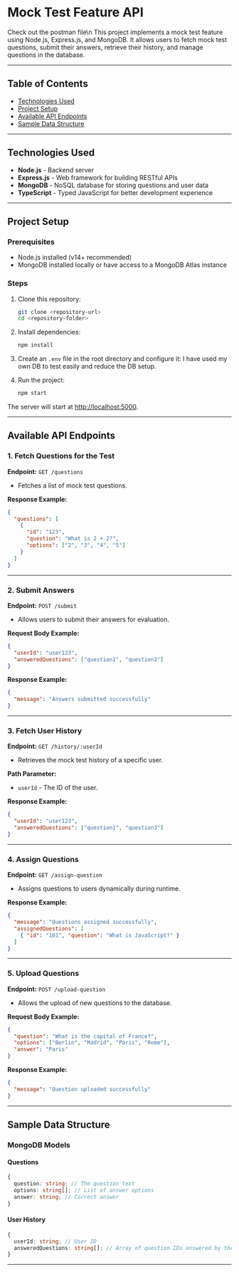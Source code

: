 # Mock Test Feature API

Check out the postman file\n
This project implements a mock test feature using Node.js, Express.js, and MongoDB. It allows users to fetch mock test questions, submit their answers, retrieve their history, and manage questions in the database.

---

## Table of Contents
- [Technologies Used](#technologies-used)
- [Project Setup](#project-setup)
- [Available API Endpoints](#available-api-endpoints)
- [Sample Data Structure](#sample-data-structure)

---

## Technologies Used
- **Node.js** - Backend server
- **Express.js** - Web framework for building RESTful APIs
- **MongoDB** - NoSQL database for storing questions and user data
- **TypeScript** - Typed JavaScript for better development experience

---

## Project Setup

### Prerequisites
- Node.js installed (v14+ recommended)
- MongoDB installed locally or have access to a MongoDB Atlas instance

### Steps
1. Clone this repository:
   ```bash
   git clone <repository-url>
   cd <repository-folder>
   ```

2. Install dependencies:
   ```bash
   npm install
   ```

3. Create an `.env` file in the root directory and configure it:
   I have used my own DB to test easily and reduce the DB setup.

4. Run the project:
   ```bash
   npm start
   ```

The server will start at [http://localhost:5000](http://localhost:5000).

---

## Available API Endpoints

### 1. Fetch Questions for the Test
**Endpoint:** `GET /questions`

- Fetches a list of mock test questions.

**Response Example:**
```json
{
  "questions": [
    {
      "id": "123",
      "question": "What is 2 + 2?",
      "options": ["2", "3", "4", "5"]
    }
  ]
}
```

---

### 2. Submit Answers
**Endpoint:** `POST /submit`

- Allows users to submit their answers for evaluation.

**Request Body Example:**
```json
{
  "userId": "user123",
  "answeredQuestions": ["question1", "question2"]
}
```

**Response Example:**
```json
{
  "message": "Answers submitted successfully"
}
```

---

### 3. Fetch User History
**Endpoint:** `GET /history/:userId`

- Retrieves the mock test history of a specific user.

**Path Parameter:**
- `userId` - The ID of the user.

**Response Example:**
```json
{
  "userId": "user123",
  "answeredQuestions": ["question1", "question3"]
}
```

---

### 4. Assign Questions
**Endpoint:** `GET /assign-question`

- Assigns questions to users dynamically during runtime.

**Response Example:**
```json
{
  "message": "Questions assigned successfully",
  "assignedQuestions": [
    { "id": "101", "question": "What is JavaScript?" }
  ]
}
```

---

### 5. Upload Questions
**Endpoint:** `POST /upload-question`

- Allows the upload of new questions to the database.

**Request Body Example:**
```json
{
  "question": "What is the capital of France?",
  "options": ["Berlin", "Madrid", "Paris", "Rome"],
  "answer": "Paris"
}
```

**Response Example:**
```json
{
  "message": "Question uploaded successfully"
}
```

---

## Sample Data Structure

### MongoDB Models

#### Questions
```typescript
{
  question: string; // The question text
  options: string[]; // List of answer options
  answer: string; // Correct answer
}
```

#### User History
```typescript
{
  userId: string; // User ID
  answeredQuestions: string[]; // Array of question IDs answered by the user
}
```

---
